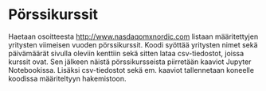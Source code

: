 # Pörssikurssit
Haetaan osoitteesta http://www.nasdaqomxnordic.com listaan määritettyjen yritysten viimeisen vuoden pörssikurssit. 
Koodi syöttää yritysten nimet sekä päivämäärät sivulla oleviin kenttiin sekä sitten lataa csv-tiedostot, joissa kurssit ovat. 
Sen jälkeen näistä pörssikursseista piirretään kaaviot Jupyter Notebookissa. 
Lisäksi csv-tiedostot sekä em. kaaviot tallennetaan koneelle koodissa määriteltyyn hakemistoon.

